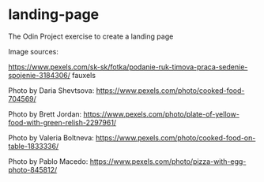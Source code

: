 # landing-page
The Odin Project exercise to create a landing page

Image sources:

https://www.pexels.com/sk-sk/fotka/podanie-ruk-timova-praca-sedenie-spojenie-3184306/ fauxels

Photo by Daria Shevtsova: https://www.pexels.com/photo/cooked-food-704569/

Photo by Brett Jordan: https://www.pexels.com/photo/plate-of-yellow-food-with-green-relish-2297961/

Photo by Valeria Boltneva: https://www.pexels.com/photo/cooked-food-on-table-1833336/

Photo by Pablo  Macedo: https://www.pexels.com/photo/pizza-with-egg-photo-845812/
